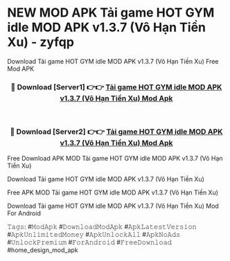 # NEW MOD APK Tải game HOT GYM idle MOD APK v1.3.7 (Vô Hạn Tiền Xu) - zyfqp
Download Tải game HOT GYM idle MOD APK v1.3.7 (Vô Hạn Tiền Xu) Free Mod APK

<div align="center">
<h3>🔴 Download [Server1] 👉👉 <a href="https://apk-comot.site?title=Tải_game_HOT_GYM_idle_MOD_APK_v1.3.7_(Vô_Hạn_Tiền_Xu)">Tải game HOT GYM idle MOD APK v1.3.7 (Vô Hạn Tiền Xu) Mod Apk</a></h3><br>

<h3>🔴 Download [Server2] 👉👉 <a href="https://apk-comot.site?title=Tải_game_HOT_GYM_idle_MOD_APK_v1.3.7_(Vô_Hạn_Tiền_Xu)">Tải game HOT GYM idle MOD APK v1.3.7 (Vô Hạn Tiền Xu) Mod Apk</a></h3>
</div>


Free Download APK MOD Tải game HOT GYM idle MOD APK v1.3.7 (Vô Hạn Tiền Xu)

Download Tải game HOT GYM idle MOD APK v1.3.7 (Vô Hạn Tiền Xu) 

Free APK MOD Tải game HOT GYM idle MOD APK v1.3.7 (Vô Hạn Tiền Xu) 

Download Tải game HOT GYM idle MOD APK v1.3.7 (Vô Hạn Tiền Xu) Mod For Android

𝚃𝚊𝚐𝚜: #𝙼𝚘𝚍𝙰𝚙𝚔 #𝙳𝚘𝚠𝚗𝚕𝚘𝚊𝚍𝙼𝚘𝚍𝙰𝚙𝚔 #𝙰𝚙𝚔𝙻𝚊𝚝𝚎𝚜𝚝𝚅𝚎𝚛𝚜𝚒𝚘𝚗 #𝙰𝚙𝚔𝚄𝚗𝚕𝚒𝚖𝚒𝚝𝚎𝚍𝙼𝚘𝚗𝚎𝚢 #𝙰𝚙𝚔𝚄𝚗𝚕𝚘𝚌𝚔𝙰𝚕𝚕 #𝙰𝚙𝚔𝙽𝚘𝙰𝚍𝚜 #𝚄𝚗𝚕𝚘𝚌𝚔𝙿𝚛𝚎𝚖𝚒𝚞𝚖 #𝙵𝚘𝚛𝙰𝚗𝚍𝚛𝚘𝚒𝚍 #𝙵𝚛𝚎𝚎𝙳𝚘𝚠𝚗𝚕𝚘𝚊𝚍 #home_design_mod_apk